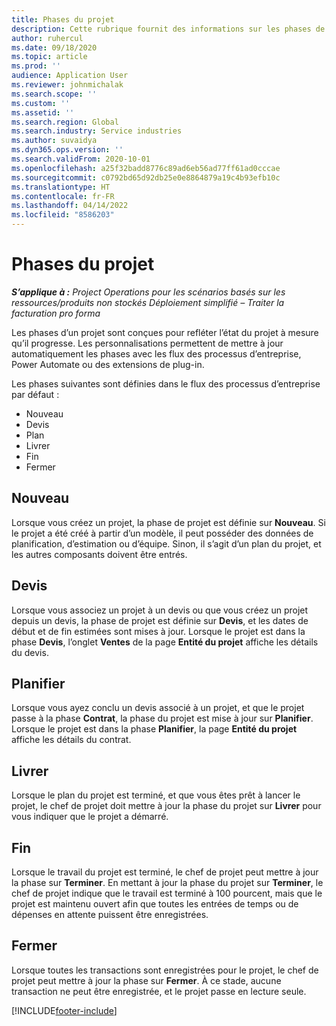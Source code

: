 ```yaml
---
title: Phases du projet
description: Cette rubrique fournit des informations sur les phases de projet disponibles dans Microsoft Dynamics Project Operations.
author: ruhercul
ms.date: 09/18/2020
ms.topic: article
ms.prod: ''
audience: Application User
ms.reviewer: johnmichalak
ms.search.scope: ''
ms.custom: ''
ms.assetid: ''
ms.search.region: Global
ms.search.industry: Service industries
ms.author: suvaidya
ms.dyn365.ops.version: ''
ms.search.validFrom: 2020-10-01
ms.openlocfilehash: a25f32badd8776c89ad6eb56ad77ff61ad0cccae
ms.sourcegitcommit: c0792bd65d92db25e0e8864879a19c4b93efb10c
ms.translationtype: HT
ms.contentlocale: fr-FR
ms.lasthandoff: 04/14/2022
ms.locfileid: "8586203"
---
```

# <a name="project-stages"></a>Phases du projet

_**S’applique à :** Project Operations pour les scénarios basés sur les ressources/produits non stockés Déploiement simplifié – Traiter la facturation pro forma_

Les phases d’un projet sont conçues pour refléter l’état du projet à mesure qu’il progresse. Les personnalisations permettent de mettre à jour automatiquement les phases avec les flux des processus d’entreprise, Power Automate ou des extensions de plug-in.

Les phases suivantes sont définies dans le flux des processus d’entreprise par défaut :

- Nouveau
- Devis
- Plan
- Livrer
- Fin
- Fermer 

## <a name="new"></a>Nouveau

Lorsque vous créez un projet, la phase de projet est définie sur **Nouveau**. Si le projet a été créé à partir d’un modèle, il peut posséder des données de planification, d’estimation ou d’équipe. Sinon, il s’agit d’un plan du projet, et les autres composants doivent être entrés.

## <a name="quote"></a>Devis

Lorsque vous associez un projet à un devis ou que vous créez un projet depuis un devis, la phase de projet est définie sur **Devis**, et les dates de début et de fin estimées sont mises à jour. Lorsque le projet est dans la phase **Devis**, l’onglet **Ventes** de la page **Entité du projet** affiche les détails du devis.

## <a name="plan"></a>Planifier

Lorsque vous ayez conclu un devis associé à un projet, et que le projet passe à la phase **Contrat**, la phase du projet est mise à jour sur **Planifier**. Lorsque le projet est dans la phase **Planifier**, la page **Entité du projet** affiche les détails du contrat.

## <a name="deliver"></a>Livrer

Lorsque le plan du projet est terminé, et que vous êtes prêt à lancer le projet, le chef de projet doit mettre à jour la phase du projet sur **Livrer** pour vous indiquer que le projet a démarré.

## <a name="complete"></a>Fin 

Lorsque le travail du projet est terminé, le chef de projet peut mettre à jour la phase sur **Terminer**. En mettant à jour la phase du projet sur **Terminer**, le chef de projet indique que le travail est terminé à 100 pourcent, mais que le projet est maintenu ouvert afin que toutes les entrées de temps ou de dépenses en attente puissent être enregistrées.

## <a name="close"></a>Fermer

Lorsque toutes les transactions sont enregistrées pour le projet, le chef de projet peut mettre à jour la phase sur **Fermer**. À ce stade, aucune transaction ne peut être enregistrée, et le projet passe en lecture seule.



[!INCLUDE[footer-include](../includes/footer-banner.md)]
